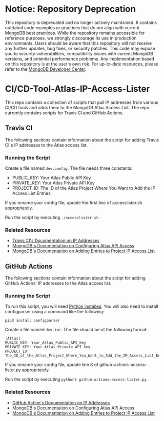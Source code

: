 # Notice: Repository Deprecation
This repository is deprecated and no longer actively maintained. It contains outdated code examples or practices that do not align with current MongoDB best practices. While the repository remains accessible for reference purposes, we strongly discourage its use in production environments.
Users should be aware that this repository will not receive any further updates, bug fixes, or security patches. This code may expose you to security vulnerabilities, compatibility issues with current MongoDB versions, and potential performance problems. Any implementation based on this repository is at the user's own risk.
For up-to-date resources, please refer to the [MongoDB Developer Center](https://mongodb.com/developer).


# CI/CD-Tool-Atlas-IP-Access-Lister

This repo contains a collection of scripts that pull IP addresses from various CI/CD tools and adds them to the MongoDB Atlas Access List.  The repo currently contains scripts for Travis CI and GitHub Actions.

## Travis CI

The following sections contain information about the script for adding Travis CI's IP addresses to the Atlas access list.

### Running the Script

Create a file named `dev.config`.  The file needs three constants:
- PUBLIC_KEY: Your Atlas Public API Key
- PRIVATE_KEY: Your Atlas Private API Key
- PROJECT_ID: The ID of the Atlas Project Where You Want to Add the IP Access List Entries

If you rename your config file, update the first line of accesslister.sh appropriately.

Run the script by executing `./accesslister.sh`.

### Related Resources
- [Travis CI's Documentation on IP Addresses](https://docs.travis-ci.com/user/ip-addresses/)
- [MongoDB's Documentation on Configuring Atlas API Access](https://docs.atlas.mongodb.com/configure-api-access/#programmatic-api-keys)
- [MongoDB's Documentation on Adding Entries to Project IP Access List](https://docs.atlas.mongodb.com/security/ip-access-list/)

## GitHub Actions

The following sections contain information about the script for adding GitHub Actions' IP addresses to the Atlas access list.

### Running the Script

To run this script, you will need [Python installed](https://www.python.org/downloads/). You will also need to install configparser using a command like the following:

```pip3 install configparser```

Create a file named `dev.ini`.  The file should be of the following format:

```
[Atlas]
PUBLIC_KEY: Your_Atlas_Public_API_Key
PRIVATE_KEY: Your_Atlas_Private_API_Key
PROJECT_ID: The_ID_of_the_Atlas_Project_Where_You_Want_to_Add_the_IP_Access_List_Entries
```

If you rename your config file, update line 8 of github-actions-access-lister.py appropriately.

Run the script by executing `python3 github-actions-access-lister.py`.

### Related Resources
- [GitHub Action's Documentation on IP Addresses](https://docs.github.com/en/actions/using-github-hosted-runners/about-github-hosted-runners#ip-addresses)
- [MongoDB's Documentation on Configuring Atlas API Access](https://docs.atlas.mongodb.com/configure-api-access/#programmatic-api-keys)
- [MongoDB's Documentation on Adding Entries to Project IP Access List](https://docs.atlas.mongodb.com/security/ip-access-list/)
